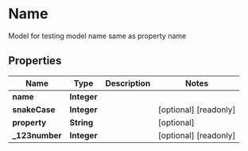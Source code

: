 

# Name

Model for testing model name same as property name

## Properties

| Name | Type | Description | Notes |
|------------ | ------------- | ------------- | -------------|
|**name** | **Integer** |  |  |
|**snakeCase** | **Integer** |  |  [optional] [readonly] |
|**property** | **String** |  |  [optional] |
|**_123number** | **Integer** |  |  [optional] [readonly] |


